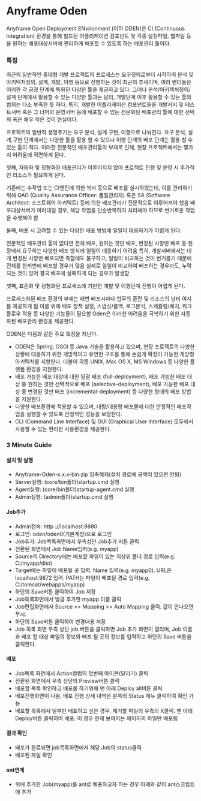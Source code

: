 Anyframe Oden
===
Anyframe Open Deployment ENvironment (이하 ODEN)은 CI (Continuous Integration) 환경을 통해 빌드된 어플리케이션 컴포넌트 및 각종 설정파일, 웹파일 등을 원하는 배포대상서버에 편리하게 배포할 수 있도록 하는 배포관리 툴이다.


### 특징
최근의 일반적인 중대형 개발 프로젝트의 프로세스는 요구정의로부터 시작하여 분석 및 아키텍처정의, 설계, 개발, 이행 등으로 진행하는 것이 최근의 추세이며, 여러 벤더들은 이러한 각 공정 단계에 특화된 다양한 툴을 제공하고 있다.
그러나 분석/아키텍처정의/설계 단계에서 활용할 수 있는 다양한 툴과는 달리, 개발단계 이후 활용할 수 있는 툴의 범위는 다소 부족한 듯 하다. 특히, 개발한 어플리케이션 컴포넌트들을 개발서버 및 테스트서버 혹은 그 너머의 운영서버 등에 배포할 수 있는 전문화된 배포관리 툴에 대한 선택의 폭은 매우 작은 것이 현실이다.

프로젝트의 일반적 생명주기는 요구 분석, 설계 구현, 이행으로 나눠진다. 요구 분석, 설계,구현 단계에서는 다양한 툴을 활용 할 수 있으나 이행 단계의 배포 단계는 활용 할 수 있는 툴이 적다.
이러한 전문적인 배포관리툴의 부재로 인해, 현장 프로젝트에서는 몇가지 어려움에 직면하게 된다.

첫째, 자동화 및 정형화된 배포관리가 이루어지지 않아 프로젝트 진행 및 운영 시 추가적인 리소스가 필요하게 된다.

기존에는 수작업 또는 CI엔진에 의한 복사 등으로 배포를 실시하였는데, 이를 관리하기 위해 QAO (Quality Assurance Officer: 품질관리자) 혹은 SA (Software Architect: 소프트웨어 아키텍트) 등에 의한 배포관리가 전문적으로 이루어져야 했음
배포대상서버가 여러대일 경우, 해당 작업을 단순반복하여 처리해야 하므로 번거로운 작업을 수행해야 함

둘째, 배포 시 고려할 수 있는 다양한 배포 방법에 일일이 대응하기가 어렵게 된다.

전문적인 배포관리 툴이 없다면 전체 배포, 원하는 것만 배포, 변경된 사항만 배포 등 현장에서 요구하는 다양한 배포 방식에 일일이 대응하기 어려움
특히, 개발서버에서는 대개 변경된 사항만 배포되면 족함에도 불구하고, 일일이 비교하는 것이 번거롭기 때문에 전체를 한꺼번에 배포할 경우가 많음
실제로 일일이 비교하여 배포하는 경우라도, 누락되는 것이 있어 결국 배포에 실패하게 되는 경우가 발생함

셋째, 표준화 및 정형화된 프로세스에 기반한 개발 및 이행단계 진행이 어렵게 된다.

프로세스화된 배포 환경의 부재는 매번 배포시마다 업무의 혼란 및 리소스의 낭비 여지를 제공하게 됨
이를 위해 배포 정책 설정, 스냅샷/롤백, 로그분석, 스케쥴링/배치, 워크플로우 적용 등 다양한 기능들이 필요함
Oden은 이러한 어려움을 극복하기 위한 자동화된 배포관리 환경을 제공한다.


ODEN은 다음과 같은 주요 특징을 지닌다.
* ODEN은 Spring, OSGi 등 Java 기술을 활용하고 있으며, 현장 프로젝트의 다양한 상황에 대응하기 위한 개방적이고 유연한 구조를 통해 손쉽게 확장이 가능한 개방형 아키텍처를 지향한다. 더불어 각종 UNIX, Mac OS X, MS Windows 등 다양한 플랫폼 환경을 지원한다.
* 배포 가능한 배포 대상에 대한 일괄 배포 (full-deployment), 배포 가능한 배포 대상 중 원하는 것만 선택적으로 배포 (selective-deployment), 배포 가능한 배포 대상 중 변경된 것만 배포 (incremental-deployment) 등 다양한 형태의 배포 방법을 지원한다.
* 다양한 배포환경에 적용할 수 있으며, 대량/대용량 배포물에 대한 안정적인 배포작업을 실행할 수 있도록 안정적인 성능을 보장한다.
* CLI (Command Line Interface) 및 GUI (Graphical User Interface) 모두에서 사용할 수 있는 편리한 사용환경을 제공한다.

### 3 Minute Guide

#### 설치 및 실행
* Anyframe-Oden-x.x.x-bin.zip 압축해제(설치 경로에 공백이 있으면 안됨)
* Server실행: (core/bin폴더)startup.cmd 실행
* Agent실행: (core/bin폴더)startup-agent.cmd 실행
* Admin실행: (admin폴더)startup.cmd 실행

#### Job추가
* Admin접속: http ://localhost:9880
* 로그인: oden/oden0(기본계정)으로 로그인
* Job추가: Job목록화면에서 우측상단 Job추가 버튼 클릭
* 전환된 화면에서 Job Name입력(e.g. myapp)
* Source의 Directory에는 배포할 파일이 있는 최상위 폴더 경로 입력(e.g. C:/myapp/dist)
* Target에는 파일이 배포될 곳 입력. Name 입력(e.g. myapp0). URL은 localhost:9872 입력. PATH는 파일이 배포될 경로 입력(e.g. C:/tomcat/webapps/myapp)
* 하단의 Save버튼 클릭하여 Job 저장
* Job목록화면에서 방금 추가한 myapp 이름 클릭
* Job편집화면에서 Source >> Mapping >> Auto Mapping 클릭. 값이 안나오면 무시.
* 하단의 Save버튼 클릭하여 변경내용 저장
* Job 목록 화면 우측 상단 job 버튼을 클릭하면 Job 추가 화면이 열리며, Job 이름과 배포 할 대상 파일의 정보와 배포 될 곳의 정보를 입력하고 하단의 Save 버튼을 클릭한다.

#### 배포
* Job목록 화면에서 Action컬럼의 첫번째 아이콘(달리기) 클릭
* 전환된 화면에서 우측 상단의 Preview버튼 클릭
* 배포할 목록 확인하고 배포를 하기위해 맨 아래 Deploy all버튼 클릭
* 배포진행화면이 나옴. 배포 진행 상세 내역은 왼쪽의 Status 메뉴 클릭하여 확인 가능
* 배포할 목록에서 일부만 배포하고 싶은 경우, 제거할 파일의 우측의 X클릭. 맨 아래 Deploy버튼 클릭하여 배포. 이 경우 현재 보여지는 페이지의 파일만 배포됨

#### 결과 확인
* 배포가 완료되면 job목록화면에서 해당 Job의 status클릭
* 배포된 파일 확인

#### ant연계
* 위에 추가한 Job(myapp)를 ant로 배포하고자 하는 경우 아래와 같이 ant스크립트에 추가

<pre><code>
  <target name="deploy">
    <exec executable="{ODEN 설치경로}/core/bin/runc.cmd" dir="{ODEN 설치경로}/core/bin" failonerror="true">
    <arg line-"deploy run myapp"/>
    </exec>
  </target>
</code></pre> 
